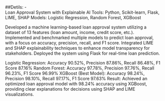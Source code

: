 ##Detils: -  
Loan Approval System with Explainable AI
Tools: Python, Scikit-learn, Flask, LIME, SHAP
Models: Logistic Regression, Random Forest, XGBoost

Developed a machine learning-based loan approval system utilizing a dataset of 13 features (loan amount, income, credit score, etc.). Implemented and benchmarked multiple models to predict loan approval, with a focus on accuracy, precision, recall, and F1 score. Integrated LIME and SHAP explainability techniques to enhance model transparency for stakeholders. Deployed the system using Flask for real-time loan prediction.

Logistic Regression: Accuracy 90.52%, Precision 87.86%, Recall 86.48%, F1 Score 87.16%
Random Forest: Accuracy 97.78%, Precision 97.76%, Recall 96.23%, F1 Score 96.99%
XGBoost (Best Model): Accuracy 98.24%, Precision 98.10%, Recall 97.17%, F1 Score 97.63%
Result: Achieved an optimized loan approval model with 98.24% accuracy using XGBoost, providing clear explanations for decisions using SHAP and LIME visualizations.

